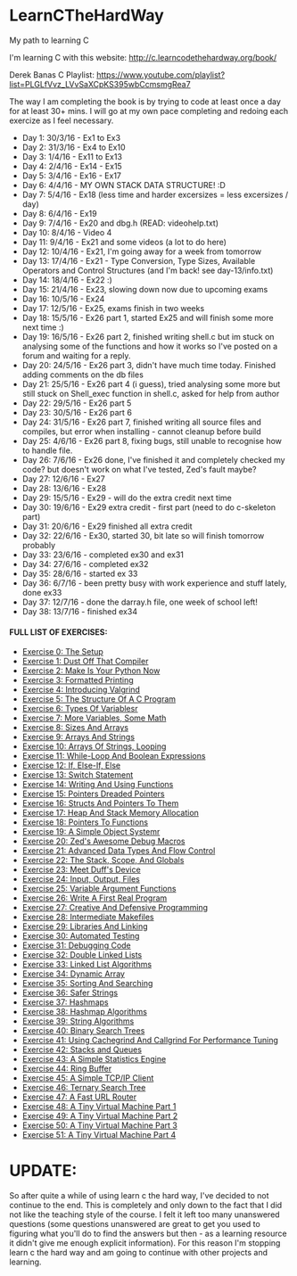 # LearnCTheHardWay
My path to learning C

I'm learning C with this website: http://c.learncodethehardway.org/book/

Derek Banas C Playlist: https://www.youtube.com/playlist?list=PLGLfVvz_LVvSaXCpKS395wbCcmsmgRea7

The way I am completing the book is by trying to code at least once a day for at least 30+ mins.
I will go at my own pace completing and redoing each exercize as I feel necessary.

- Day 1: 30/3/16 - Ex1 to Ex3
- Day 2: 31/3/16 - Ex4 to Ex10
- Day 3: 1/4/16 - Ex11 to Ex13
- Day 4: 2/4/16 - Ex14 - Ex15
- Day 5: 3/4/16 - Ex16 - Ex17
- Day 6: 4/4/16 - MY OWN STACK DATA STRUCTURE! :D
- Day 7: 5/4/16 - Ex18 (less time and harder excersizes = less excersizes / day)
- Day 8: 6/4/16 - Ex19
- Day 9: 7/4/16 - Ex20 and dbg.h (READ: videohelp.txt)
- Day 10: 8/4/16 - Video 4
- Day 11: 9/4/16 - Ex21 and some videos (a lot to do here)
- Day 12: 10/4/16 - Ex21, I'm going away for a week from tomorrow
- Day 13: 17/4/16 - Ex21 - Type Conversion, Type Sizes, Available Operators and Control Structures (and I'm back! see day-13/info.txt)
- Day 14: 18/4/16 - Ex22 :)
- Day 15: 21/4/16 - Ex23, slowing down now due to upcoming exams
- Day 16: 10/5/16 - Ex24
- Day 17: 12/5/16 - Ex25, exams finish in two weeks
- Day 18: 15/5/16 - Ex26 part 1, started Ex25 and will finish some more next time :)
- Day 19: 16/5/16 - Ex26 part 2, finished writing shell.c but im stuck on analysing some of the functions and how it works so I've posted on a forum and waiting for a reply.
- Day 20: 24/5/16 - Ex26 part 3, didn't have much time today. Finished adding comments on the db files
- Day 21: 25/5/16 - Ex26 part 4 (i guess), tried analysing some more but still stuck on Shell_exec function in shell.c, asked for help from author
- Day 22: 29/5/16 - Ex26 part 5
- Day 23: 30/5/16 - Ex26 part 6
- Day 24: 31/5/16 - Ex26 part 7, finished writing all source files and compiles, but error when installing - cannot cleanup before build
- Day 25: 4/6/16 - Ex26 part 8, fixing bugs, still unable to recognise how to handle file.
- Day 26: 7/6/16 - Ex26 done, I've finished it and completely checked my code? but doesn't work on what I've tested, Zed's fault maybe?
- Day 27: 12/6/16 - Ex27
- Day 28: 13/6/16 - Ex28
- Day 29: 15/5/16 - Ex29 - will do the extra credit next time
- Day 30: 19/6/16 - Ex29 extra credit - first part (need to do c-skeleton part)
- Day 31: 20/6/16 - Ex29 finished all extra credit
- Day 32: 22/6/16 - Ex30, started 30, bit late so will finish tomorrow probably
- Day 33: 23/6/16 - completed ex30 and ex31
- Day 34: 27/6/16 - completed ex32
- Day 35: 28/6/16 - started ex 33
- Day 36: 6/7/16 - been pretty busy with work experience and stuff lately, done ex33
- Day 37: 12/7/16 - done the darray.h file, one week of school left!
- Day 38: 13/7/16 - finished ex34


<h4>FULL LIST OF EXERCISES:</h4>
<ul>
<li><a href="http://c.learncodethehardway.org/book/ex0.html">Exercise 0: The Setup</a></li>
<li><a href="http://c.learncodethehardway.org/book/ex1.html">Exercise 1: Dust Off That Compiler</a></li>
<li><a href="http://c.learncodethehardway.org/book/ex2.html">Exercise 2: Make Is Your Python Now</a></li>
<li><a href="http://c.learncodethehardway.org/book/ex3.html">Exercise 3: Formatted Printing</a></li>
<li><a href="http://c.learncodethehardway.org/book/ex4.html">Exercise 4: Introducing Valgrind</a></li>
<li><a href="http://c.learncodethehardway.org/book/ex5.html">Exercise 5: The Structure Of A C Program</a></li>
<li><a href="http://c.learncodethehardway.org/book/ex6.html">Exercise 6: Types Of Variablesr</a></li>
<li><a href="http://c.learncodethehardway.org/book/ex7.html">Exercise 7: More Variables, Some Math</a></li>
<li><a href="http://c.learncodethehardway.org/book/ex8.html">Exercise 8: Sizes And Arrays</a></li>
<li><a href="http://c.learncodethehardway.org/book/ex9.html">Exercise 9: Arrays And Strings</a></li>
<li><a href="http://c.learncodethehardway.org/book/ex10.html">Exercise 10: Arrays Of Strings, Looping</a></li>
<li><a href="http://c.learncodethehardway.org/book/ex11.html">Exercise 11: While-Loop And Boolean Expressions</a></li>
<li><a href="http://c.learncodethehardway.org/book/ex12.html">Exercise 12: If, Else-If, Else</a></li>
<li><a href="http://c.learncodethehardway.org/book/ex13.html">Exercise 13: Switch Statement</a></li>
<li><a href="http://c.learncodethehardway.org/book/ex14.html">Exercise 14: Writing And Using Functions</a></li>
<li><a href="http://c.learncodethehardway.org/book/ex15.html">Exercise 15: Pointers Dreaded Pointers</a></li>
<li><a href="http://c.learncodethehardway.org/book/ex16.html">Exercise 16: Structs And Pointers To Them</a></li>
<li><a href="http://c.learncodethehardway.org/book/ex17.html">Exercise 17: Heap And Stack Memory Allocation</a></li>
<li><a href="http://c.learncodethehardway.org/book/ex18.html">Exercise 18: Pointers To Functions</a></li>
<li><a href="http://c.learncodethehardway.org/book/ex19.html">Exercise 19: A Simple Object Systemr</a></li>
<li><a href="http://c.learncodethehardway.org/book/ex20.html">Exercise 20: Zed's Awesome Debug Macros</a></li>
<li><a href="http://c.learncodethehardway.org/book/ex21.html">Exercise 21: Advanced Data Types And Flow Control</a></li>
<li><a href="http://c.learncodethehardway.org/book/ex22.html">Exercise 22: The Stack, Scope, And Globals</a></li>
<li><a href="http://c.learncodethehardway.org/book/ex23.html">Exercise 23: Meet Duff's Device</a></li>
<li><a href="http://c.learncodethehardway.org/book/ex24.html">Exercise 24: Input, Output, Files</a></li>
<li><a href="http://c.learncodethehardway.org/book/ex25.html">Exercise 25: Variable Argument Functions</a></li>
<li><a href="http://c.learncodethehardway.org/book/ex26.html">Exercise 26: Write A First Real Program</a></li>
<li><a href="http://c.learncodethehardway.org/book/ex27.html">Exercise 27: Creative And Defensive Programming</a></li>
<li><a href="http://c.learncodethehardway.org/book/ex28.html">Exercise 28: Intermediate Makefiles</a></li>
<li><a href="http://c.learncodethehardway.org/book/ex29.html">Exercise 29: Libraries And Linking</a></li>
<li><a href="http://c.learncodethehardway.org/book/ex30.html">Exercise 30: Automated Testing</a></li>
<li><a href="http://c.learncodethehardway.org/book/ex31.html">Exercise 31: Debugging Code</a></li>
<li><a href="http://c.learncodethehardway.org/book/ex32.html">Exercise 32: Double Linked Lists</a></li>
<li><a href="http://c.learncodethehardway.org/book/ex33.html">Exercise 33: Linked List Algorithms</a></li>
<li><a href="http://c.learncodethehardway.org/book/ex34.html">Exercise 34: Dynamic Array</a></li>
<li><a href="http://c.learncodethehardway.org/book/ex35.html">Exercise 35: Sorting And Searching</a></li>
<li><a href="http://c.learncodethehardway.org/book/ex36.html">Exercise 36: Safer Strings</a></li>
<li><a href="http://c.learncodethehardway.org/book/ex37.html">Exercise 37: Hashmaps</a></li>
<li><a href="http://c.learncodethehardway.org/book/ex38.html">Exercise 38: Hashmap Algorithms</a></li>
<li><a href="http://c.learncodethehardway.org/book/ex39.html">Exercise 39: String Algorithms</a></li>
<li><a href="http://c.learncodethehardway.org/book/ex40.html">Exercise 40: Binary Search Trees</a></li>
<li><a href="http://c.learncodethehardway.org/book/ex41.html">Exercise 41: Using Cachegrind And Callgrind For Performance Tuning</a></li>
<li><a href="http://c.learncodethehardway.org/book/ex42.html">Exercise 42: Stacks and Queues</a></li>
<li><a href="http://c.learncodethehardway.org/book/ex43.html">Exercise 43: A Simple Statistics Engine</a></li>
<li><a href="http://c.learncodethehardway.org/book/ex44.html">Exercise 44: Ring Buffer</a></li>
<li><a href="http://c.learncodethehardway.org/book/ex45.html">Exercise 45: A Simple TCP/IP Client</a></li>
<li><a href="http://c.learncodethehardway.org/book/ex46.html">Exercise 46: Ternary Search Tree</a></li>
<li><a href="http://c.learncodethehardway.org/book/ex47.html">Exercise 47: A Fast URL Router</a></li>
<li><a href="http://c.learncodethehardway.org/book/ex48.html">Exercise 48: A Tiny Virtual Machine Part 1</a></li>
<li><a href="http://c.learncodethehardway.org/book/ex49.html">Exercise 49: A Tiny Virtual Machine Part 2</a></li>
<li><a href="http://c.learncodethehardway.org/book/ex50.html">Exercise 50: A Tiny Virtual Machine Part 3</a></li>
<li><a href="http://c.learncodethehardway.org/book/ex51.html">Exercise 51: A Tiny Virtual Machine Part 4</a></li>
</ul>




<h1>UPDATE:</h1>
<p>So after quite a while of using learn c the hard way, I've decided to not continue to the end. This is completely and only down to the fact that I did not like the teaching style of the course. I felt it left too many unanswered questions (some questions unanswered are great to get you used to figuring what you'll do to find the answers but then - as a learning resource it didn't give me enough explicit information). For this reason I'm stopping learn c the hard way and am going to continue with other projects and learning.</p>
